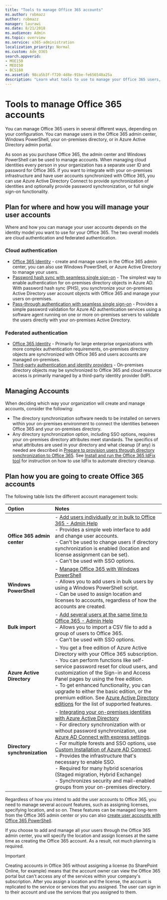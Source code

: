 ```yaml
---
title: "Tools to manage Office 365 accounts"
ms.author: robmazz
author: robmazz
manager: laurawi
ms.date: 8/21/2018
ms.audience: Admin
ms.topic: overview
ms.service: o365-administration
localization_priority: Normal
ms.custom: Adm_O365
search.appverid:
- MOE150
- MED150
- BCS160
ms.assetid: 98ca5b3f-f720-4d8e-91be-fe656548a25a
description: "Learn what tools to use to manage your Office 365 users, and how what you can use depends on how you manage user identities. "
---
```


# Tools to manage Office 365 accounts

You can manage Office 365 users in several different ways, depending on your configuration. You can manage users in the Office 365 admin center, Windows PowerShell, your on-premises directory, or in Azure Active Directory admin portal. 

As soon as you purchase Office 365, the admin center and Windows PowerShell can be used to manage accounts. When managing cloud identities every person in your organization has a separate user ID and password for Office 365. If you want to integrate with your on-premises infrastructure and have user accounts synchronized with Office 365, you can use Azure Active Directory Connect to provide synchronization of identities and optionally provide password synchronization, or full single sign-on functionality.
  
## Plan for where and how you will manage your user accounts

Where and how you can manage your user accounts depends on the identity model you want to use for your Office 365. The two overall models are cloud authentication and federated authentication.
  
### Cloud authentication

- [Office 365 Identity](about-office-365-identity.md) - create and manage users in the Office 365 admin center, you can also use Windows PowerShell, or Azure Active Directory to manage your users.
- [Password hash sync with seamless single sign-on](about-office-365-identity.md) - The simplest way to enable authentication for on-premises directory objects in Azure AD. With password hash sync (PHS), you synchronize your on-premises Active Directory user account objects with Office 365 and manage your users on-premises. 
- [Pass-through authentication with seamless single sign-on](about-office-365-identity.md) - Provides a simple password validation for Azure AD authentication services using a software agent running on one or more on-premises servers to validate the users directly with your on-premises Active Directory. 
    
### Federated authentication

- [Office 365 Identity](about-office-365-identity.md) - Primarily for large enterprise organizations with more complex authentication requirements, on-premises directory objects are synchronized with Office 365 and users accounts are managed on-premises. 
- [Third-party authentication and identity providers](about-office-365-identity.md) - On-premises directory objects may be synchronized to Office 365 and cloud resource access is primarily managed by a third-party identity provider (IdP). 
    
## Managing Accounts

When deciding which way your organization will create and manage accounts, consider the following:
  
- The directory synchronization software needs to be installed on servers within your on-premises environment to connect the identities between Office 365 and your on-premises directory.
- Any directory synchronization option, including SSO options, requires your on-premises directory attributes meet standards. The specifics of what attributes are used in your directory and what cleanup (if any) is needed are described in [Prepare to provision users through directory synchronization to Office 365](prepare-for-directory-synchronization.md). See [Install and run the Office 365 IdFix tool](install-and-run-idfix.md) for instruction on how to use IdFix to automate directory cleanup. 
    
## Plan how you are going to create Office 365 accounts
The following table lists the different account management tools:
    
|**Option**|**Notes**|
|:-----|:-----|
|**Office 365 admin center** | - [Add users individually or in bulk to Office 365 - Admin Help](https://support.office.com/article/1970f7d6-03b5-442f-b385-5880b9c256ec) <br> - Provides a simple web interface to add and change user accounts. <br> - Can't be used to change users if directory synchronization is enabled (location and license assignment can be set). <br> - Can't be used with SSO options. <br> |
|**Windows PowerShell** | - [Manage Office 365 with Windows PowerShell](https://go.microsoft.com/fwlink/p/?LinkId=698471) <br> - Allows you to add users in bulk users by using a Windows PowerShell script. <br> - Can be used to assign location and licenses to accounts, regardless of how the accounts are created. <br> |
|**Bulk import** | - [Add several users at the same time to Office 365 - Admin Help](add-several-users-at-the-same-time.md) <br> - Allows you to import a CSV file to add a group of users to Office 365. <br> - Can't be used with SSO options. <br> |
|**Azure Active Directory** | - You get a free edition of Azure Active Directory with your Office 365 subscription. - You can perform functions like self-service password reset for cloud users, and customization of the Sign-in and Access Panel pages by using the free edition. <br> - To get enhanced functionality, you can upgrade to either the basic edition, or the premium edition. See [Azure Active Directory editions](https://go.microsoft.com/fwlink/p/?LinkId=698465) for the list of supported features. <br> |
|**Directory synchronization** | - [Integrating your on-premises identities with Azure Active Directory](https://go.microsoft.com/fwlink/p/?LinkID=624168) <br> - For directory synchronization with or without password synchronization, use [Azure AD Connect with express settings](https://go.microsoft.com/fwlink/p/?LinkID=698537).  <br>  - For multiple forests and SSO options, use [Custom Installation of Azure AD Connect](https://go.microsoft.com/fwlink/p/?LinkId=698430). <br> - Provides the infrastructure that's necessary to enable SSO. <br> - Required for many hybrid scenarios (Staged migration, Hybrid Exchange) <br> - Synchronizes security and mail-enabled groups from your on-premises directory. <br> |
   
Regardless of how you intend to add the user accounts to Office 365, you need to manage several account features, such as assigning licenses, specifying location, and so on. These features can be managed long-term from the Office 365 admin center or you can also [create user accounts with Office 365 PowerShell](https://go.microsoft.com/fwlink/p/?LinkId=717083).
    
If you choose to add and manage all your users through the Office 365 admin center, you will specify the location and assign licenses at the same time as creating the Office 365 account. As a result, not much planning is required.
    
> [!IMPORTANT]
> Creating accounts in Office 365 without assigning a license (to SharePoint Online, for example) means that the account owner can view the Office 365 portal but can't access any of the services within your company's subscription. After you assign a location and the license, the account is replicated to the service or services that you assigned. The user can sign in to their account and use the services that you assigned to them.